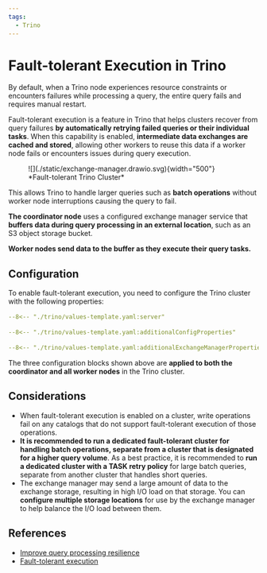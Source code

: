 ```yaml
---
tags:
  - Trino
---
```


# Fault-tolerant Execution in Trino

By default, when a Trino node experiences resource constraints or encounters failures while processing a query, the entire query fails and requires manual restart.

Fault-tolerant execution is a feature in Trino that helps clusters recover from query failures **by automatically retrying failed queries or their individual tasks**. When this capability is enabled, **intermediate data exchanges are cached and stored**, allowing other workers to reuse this data if a worker node fails or encounters issues during query execution.

<figure markdown="span">
  ![](./static/exchange-manager.drawio.svg){width="500"}
  *Fault-tolerant Trino Cluster*
</figure>


This allows Trino to handle larger queries such as **batch operations** without worker node interruptions causing the query to fail.

**The coordinator node** uses a configured exchange manager service that **buffers data during query processing in an external location**, such as an S3 object storage bucket. 

**Worker nodes send data to the buffer as they execute their query tasks.**

## Configuration

To enable fault-tolerant execution, you need to configure the Trino cluster with the following properties:

```yaml title="value.yaml" linenums="1" hl_lines="1 15-17"
--8<-- "./trino/values-template.yaml:server"
```

```yaml title="value.yaml" linenums="1" hl_lines="1 3"
--8<-- "./trino/values-template.yaml:additionalConfigProperties"
```

```yaml title="value.yaml" linenums="1" hl_lines="1-4"
--8<-- "./trino/values-template.yaml:additionalExchangeManagerProperties"
```

The three configuration blocks shown above are **applied to both the coordinator and all worker nodes** in the Trino cluster.


## Considerations

- When fault-tolerant execution is enabled on a cluster, write operations fail on any catalogs that do not support fault-tolerant execution of those operations.
- **It is recommended to run a dedicated fault-tolerant cluster for handling batch operations, separate from a cluster that is designated for a higher query volume**. As a best practice, it is recommended to **run a dedicated cluster with a TASK retry policy** for large batch queries, separate from another cluster that handles short queries.
- The exchange manager may send a large amount of data to the exchange storage, resulting in high I/O load on that storage. You can **configure multiple storage locations** for use by the exchange manager to help balance the I/O load between them.


## References

- [Improve query processing resilience](https://trino.io/docs/current/installation/query-resiliency.html)
- [Fault-tolerant execution](https://trino.io/docs/current/admin/fault-tolerant-execution.html)
